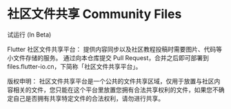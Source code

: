 # 社区文件共享 Community Files

试运行 (In Beta)

Flutter 社区文件共享平台：
提供内容同步以及社区教程投稿时需要图片、代码等小文件存储的服务。
通过向本仓库提交 Pull Request，合并之后即可部署到 files.flutter-io.cn，下简称「社区文件共享平台」。

版权申明：
社区文件共享平台是一个公共的文件共享区域，仅用于放置与社区内容相关的文件，您只能在这个平台里放置您拥有合法共享权利的文件，如果您不确定自己是否拥有共享特定文件的合法权利，请勿进行共享。